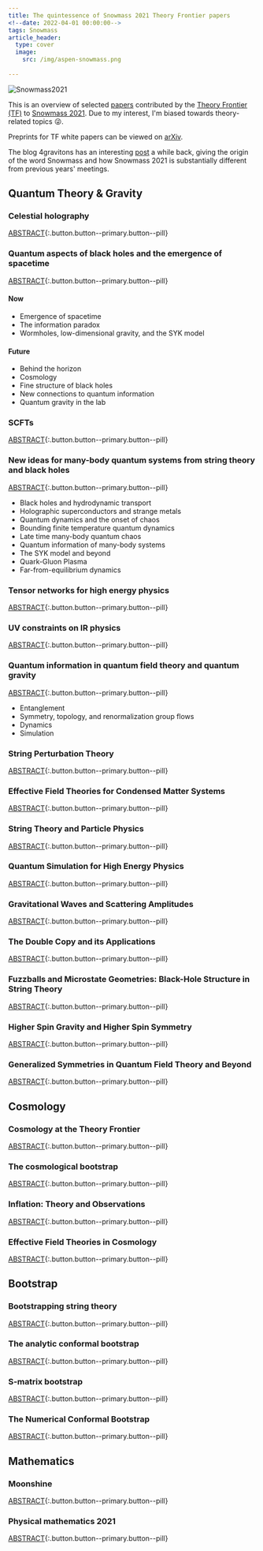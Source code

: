 ```yaml
---
title: The quintessence of Snowmass 2021 Theory Frontier papers
<!--date: 2022-04-01 00:00:00-->
tags: Snowmass
article_header: 
  type: cover
  image: 
    src: /img/aspen-snowmass.png
    
---
```


![Snowmass2021](/img/snowmass21.png)

This is an overview of selected [papers](https://snowmass21.org/submissions/tf) contributed by the [Theory Frontier (TF)](https://snowmass21.org/theory/start) to [Snowmass 2021](https://snowmass21.org/). Due to my interest, I'm biased towards theory-related topics 😜.

Preprints for TF white papers can be viewed on [arXiv](https://arxiv.org/search/advanced?advanced=&terms-0-operator=AND&terms-0-term=snowmass+&terms-0-field=all&classification-physics=y&classification-physics_archives=hep-th&classification-include_cross_list=include&date-year=&date-filter_by=date_range&date-from_date=2021&date-to_date=2022&date-date_type=submitted_date&abstracts=show&size=200&order=-announced_date_first).

<!--more-->

The blog 4gravitons has an interesting [post](https://4gravitons.com/2022/03/18/of-snowmass-and-sagex/) a while back, giving the origin of the word Snowmass and how Snowmass 2021 is substantially different from previous years' meetings.

## Quantum Theory & Gravity
### Celestial holography 
[ABSTRACT](https://arxiv.org/abs/2111.11392){:.button.button--primary.button--pill}
### Quantum aspects of black holes and the emergence of spacetime 
[ABSTRACT](https://arxiv.org/abs/2201.03096){:.button.button--primary.button--pill}
#### Now
- Emergence of spacetime
- The information paradox
- Wormholes, low-dimensional gravity, and the SYK model

#### Future
- Behind the horizon 
- Cosmology 
- Fine structure of black holes 
- New connections to quantum information 
- Quantum gravity in the lab

### SCFTs 
[ABSTRACT](https://arxiv.org/abs/2202.07683){:.button.button--primary.button--pill}
### New ideas for many-body quantum systems from string theory and black holes 
[ABSTRACT](https://arxiv.org/abs/2203.04718){:.button.button--primary.button--pill}
- Black holes and hydrodynamic transport
- Holographic superconductors and strange metals 
- Quantum dynamics and the onset of chaos
- Bounding finite temperature quantum dynamics 
- Late time many-body quantum chaos 
- Quantum information of many-body systems 
- The SYK model and beyond 
- Quark-Gluon Plasma 
- Far-from-equilibrium dynamics

### Tensor networks for high energy physics 
[ABSTRACT](https://arxiv.org/abs/2203.04902){:.button.button--primary.button--pill}
### UV constraints on IR physics 
[ABSTRACT](https://arxiv.org/abs/2203.06805){:.button.button--primary.button--pill}
### Quantum information in quantum field theory and quantum gravity 
[ABSTRACT](https://arxiv.org/abs/2203.07117){:.button.button--primary.button--pill}
- Entanglement
- Symmetry, topology, and renormalization group flows
- Dynamics
- Simulation

### String Perturbation Theory
[ABSTRACT](https://arxiv.org/abs/2203.09099){:.button.button--primary.button--pill}
### Effective Field Theories for Condensed Matter Systems
[ABSTRACT](https://arxiv.org/abs/2203.10110){:.button.button--primary.button--pill}
### String Theory and Particle Physics
[ABSTRACT](https://arxiv.org/abs/2204.01742){:.button.button--primary.button--pill}
### Quantum Simulation for High Energy Physics
[ABSTRACT](https://arxiv.org/abs/2204.03381){:.button.button--primary.button--pill}
### Gravitational Waves and Scattering Amplitudes
[ABSTRACT](https://arxiv.org/abs/2204.05194){:.button.button--primary.button--pill}
### The Double Copy and its Applications
[ABSTRACT](https://arxiv.org/abs/2204.06547){:.button.button--primary.button--pill}
### Fuzzballs and Microstate Geometries: Black-Hole Structure in String Theory
[ABSTRACT](https://arxiv.org/abs/2204.13113){:.button.button--primary.button--pill}
### Higher Spin Gravity and Higher Spin Symmetry
[ABSTRACT](https://arxiv.org/abs/2205.01567){:.button.button--primary.button--pill}
### Generalized Symmetries in Quantum Field Theory and Beyond
[ABSTRACT](https://arxiv.org/abs/2205.09545){:.button.button--primary.button--pill}




## Cosmology
### Cosmology at the Theory Frontier 
[ABSTRACT](https://arxiv.org/abs/2203.07629){:.button.button--primary.button--pill}
### The cosmological bootstrap
[ABSTRACT](https://arxiv.org/abs/2203.08121){:.button.button--primary.button--pill}
### Inflation: Theory and Observations
[ABSTRACT](https://arxiv.org/abs/2203.08128){:.button.button--primary.button--pill}
### Effective Field Theories in Cosmology
[ABSTRACT](https://arxiv.org/abs/2203.08232){:.button.button--primary.button--pill}



## Bootstrap
### Bootstrapping string theory 
[ABSTRACT](https://arxiv.org/abs/2202.07163){:.button.button--primary.button--pill}
### The analytic conformal bootstrap 
[ABSTRACT](https://arxiv.org/abs/2202.11012){:.button.button--primary.button--pill}
### S-matrix bootstrap 
[ABSTRACT](https://arxiv.org/abs/2203.02421){:.button.button--primary.button--pill}
### The Numerical Conformal Bootstrap
[ABSTRACT](https://arxiv.org/abs/2203.08117){:.button.button--primary.button--pill}



## Mathematics
### Moonshine 
[ABSTRACT](https://arxiv.org/abs/2201.13321){:.button.button--primary.button--pill}
### Physical mathematics 2021 
[ABSTRACT](https://arxiv.org/abs/2203.05078){:.button.button--primary.button--pill}
